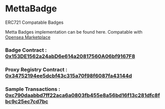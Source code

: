 # MettaBadge

ERC721 Compatable Badges

Metta Badges implementation can be found here. Compatable with [Opensea Marketplace](https://www.opensea.io)

### Badge Contract :   [0x153DE1562a24abD6e614a20817560A06bf9167F8](https://rinkeby.etherscan.io/address/0x153de1562a24abd6e614a20817560a06bf9167f8#code)


### Proxy Registry Contract :    [0x34752194ee5dcbf43c315a70f98f6087fa43144d](https://rinkeby.etherscan.io/address/0x34752194ee5dcbf43c315a70f98f6087fa43144d#code)


### Sample Transactions :    [0xc790daabbd7ff22aca6a0803fb455e8a56bd16f13c281dfc8fbc9c25ec7cd7bc](https://rinkeby.etherscan.io/tx/0xc790daabbd7ff22aca6a0803fb455e8a56bd16f13c281dfc8fbc9c25ec7cd7bc)
